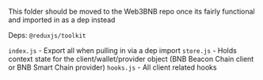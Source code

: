 This folder should be moved to the Web3BNB repo once its fairly functional and imported in as a dep instead

Deps: `@reduxjs/toolkit`

`index.js` - Export all when pulling in via a dep import
`store.js` - Holds context state for the client/wallet/provider object (BNB Beacon Chain client or BNB Smart Chain provider)
`hooks.js` - All client related hooks